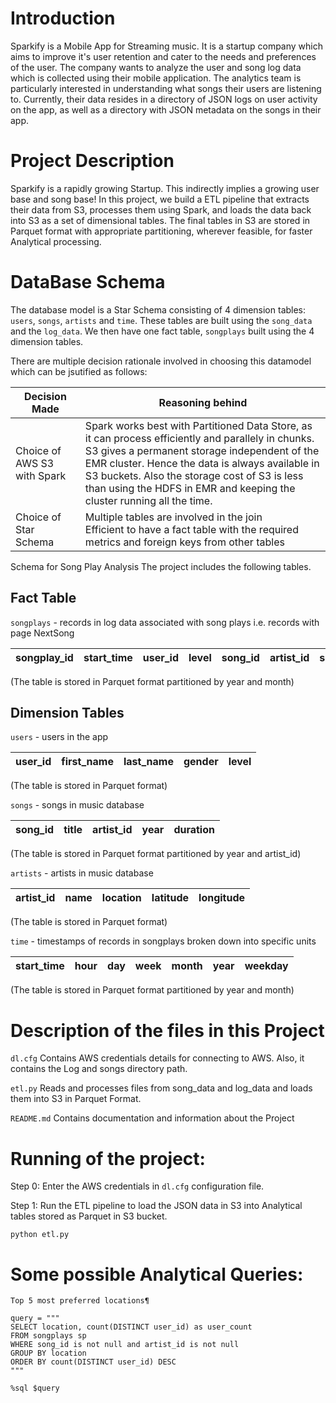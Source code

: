 # Introduction
Sparkify is a Mobile App for Streaming music. It is a startup company which aims to improve it's user retention and cater to the needs and preferences of the user. The company wants to analyze the user and song log data which is collected using their mobile application. The analytics team is particularly interested in understanding what songs their users are listening to. Currently, their data resides in a directory of JSON logs on user activity on the app, as well as a directory with JSON metadata on the songs in their app. 

# Project Description
Sparkify is a rapidly growing Startup. This indirectly implies a growing user base and song base!
In this project, we build a ETL pipeline that extracts their data from S3, processes them using Spark, and loads the data back into S3 as a set of dimensional tables.
The final tables in S3 are stored in Parquet format with appropriate partitioning, wherever feasible, for faster Analytical processing. 

# DataBase Schema
The database model is a Star Schema consisting of 4 dimension tables: `users`, `songs`, `artists` and `time`.
These tables are built using the `song_data` and the `log_data`.
We then have one fact table, `songplays` built using the 4 dimension tables. 

There are multiple decision rationale involved in choosing this datamodel which can be jsutified as follows:

| Decision Made  |  Reasoning behind |
|----------------|-------------------|
| Choice of AWS S3 with Spark | Spark works best with Partitioned Data Store, as it can process efficiently and parallely in chunks. <br>S3 gives a permanent storage independent of the EMR cluster. Hence the data is always available in S3 buckets. Also the storage cost of S3 is less than using the HDFS in EMR and keeping the cluster running all the time.|
| Choice of Star Schema  |  Multiple tables are involved in the join <br>Efficient to have a fact table with the required metrics and foreign keys from other tables |


Schema for Song Play Analysis
The project includes the following tables.

## Fact Table

`songplays` - records in log data associated with song plays i.e. records with page NextSong

| songplay_id | start_time | user_id | level | song_id | artist_id | session_id | location | user_agent |
| ---- | ---- | ---- | ---- | ---- | ---- | ---- | ---- | ---- |     

(The table is stored in Parquet format partitioned by year and month)

## Dimension Tables

`users` - users in the app

| user_id | first_name | last_name | gender | level |
| ---- | ---- | ---- | ---- | ---- |

(The table is stored in Parquet format)

`songs` - songs in music database

| song_id | title | artist_id | year | duration |
| ---- | ---- | ---- | ---- | ---- |

(The table is stored in Parquet format partitioned by year and artist_id)

`artists` - artists in music database

| artist_id | name | location | latitude | longitude |
| ---- | ---- | ---- | ---- | ---- |

(The table is stored in Parquet format)

`time` - timestamps of records in songplays broken down into specific units

| start_time | hour | day | week | month | year | weekday |
| ---- | ---- | ---- | ---- | ---- | ---- | ---- | 

(The table is stored in Parquet format partitioned by year and month)

# Description of the files in this Project

`dl.cfg`
Contains AWS credentials details for connecting to AWS. Also, it contains the Log and songs directory path. 

`etl.py` 
Reads and processes files from song_data and log_data and loads them into S3 in Parquet Format. 

`README.md` 
Contains documentation and information about the Project

# Running of the project:

Step 0: Enter the AWS credentials in `dl.cfg` configuration file.

Step 1: Run the ETL pipeline to load the JSON data in S3 into Analytical tables stored as Parquet in S3 bucket.

`
python etl.py
`

# Some possible Analytical Queries:
```
Top 5 most preferred locations¶
```

```
query = """
SELECT location, count(DISTINCT user_id) as user_count
FROM songplays sp
WHERE song_id is not null and artist_id is not null
GROUP BY location
ORDER BY count(DISTINCT user_id) DESC
"""

%sql $query

```
